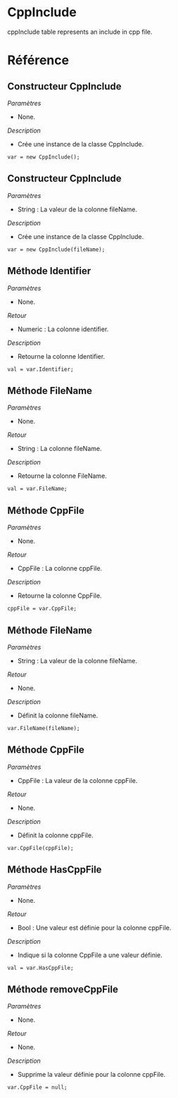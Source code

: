 # CppInclude
cppInclude table represents an include in cpp file.

# Référence
## Constructeur CppInclude
*Paramètres*
* None.

*Description*
* Crée une instance de la classe CppInclude.
```
var = new CppInclude();
```

## Constructeur CppInclude
*Paramètres*
* String : La valeur de la colonne fileName.

*Description*
* Crée une instance de la classe CppInclude.
```
var = new CppInclude(fileName);
```

## Méthode Identifier
*Paramètres*
* None.

*Retour*
* Numeric : La colonne identifier.

*Description*
* Retourne la colonne Identifier.
```
val = var.Identifier;
```

## Méthode FileName
*Paramètres*
* None.

*Retour*
* String : La colonne fileName.

*Description*
* Retourne la colonne FileName.
```
val = var.FileName;
```

## Méthode CppFile
*Paramètres*
* None.

*Retour*
* CppFile : La colonne cppFile.

*Description*
* Retourne la colonne CppFile.
```
cppFile = var.CppFile;
```

## Méthode FileName
*Paramètres*
* String : La valeur de la colonne fileName.

*Retour*
* None.

*Description*
* Définit la colonne fileName.
```
var.FileName(fileName);
```

## Méthode CppFile
*Paramètres*
* CppFile : La valeur de la colonne cppFile.

*Retour*
* None.

*Description*
* Définit la colonne cppFile.
```
var.CppFile(cppFile);
```

## Méthode HasCppFile
*Paramètres*
* None.

*Retour*
* Bool : Une valeur est définie pour la colonne cppFile.

*Description*
* Indique si la colonne CppFile a une valeur définie.
```
val = var.HasCppFile;
```

## Méthode removeCppFile
*Paramètres*
* None.

*Retour*
* None.

*Description*
* Supprime la valeur définie pour la colonne cppFile.
```
var.CppFile = null;
```
